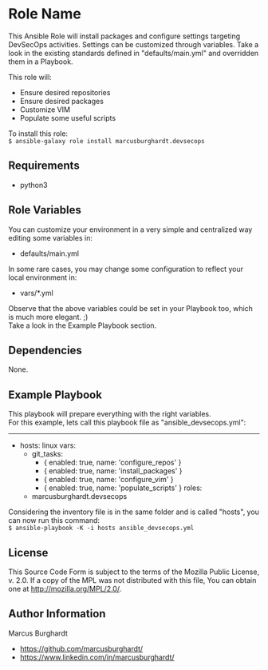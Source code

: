 Role Name
=========

This Ansible Role will install packages and configure settings targeting DevSecOps activities.
Settings can be customized through variables. Take a look in the existing standards defined in
"defaults/main.yml" and overridden them in a Playbook.

This role will:
- Ensure desired repositories
- Ensure desired packages
- Customize VIM
- Populate some useful scripts

To install this role:  
```$ ansible-galaxy role install marcusburghardt.devsecops```

Requirements
------------

- python3

Role Variables
--------------

You can customize your environment in a very simple and centralized way editing some variables in:
- defaults/main.yml

In some rare cases, you may change some configuration to reflect your local environment in:
- vars/*.yml

Observe that the above variables could be set in your Playbook too, which is much more elegant. ;)  
Take a look in the Example Playbook section.

Dependencies
------------

None.

Example Playbook
----------------

This playbook will prepare everything with the right variables.  
For this example, lets call this playbook file as "ansible_devsecops.yml":

---
- hosts: linux
  vars:
    - git_tasks:
      - { enabled: true,  name: 'configure_repos' }
      - { enabled: true,  name: 'install_packages' }
      - { enabled: true,  name: 'configure_vim' }
      - { enabled: true,  name: 'populate_scripts' }
  roles:
    - marcusburghardt.devsecops

Considering the inventory file is in the same folder and is called "hosts",
you can now run this command:  
```$ ansible-playbook -K -i hosts ansible_devsecops.yml```

License
-------

This Source Code Form is subject to the terms of the Mozilla Public
License, v. 2.0. If a copy of the MPL was not distributed with this
file, You can obtain one at http://mozilla.org/MPL/2.0/.

Author Information
------------------

Marcus Burghardt
- https://github.com/marcusburghardt/
- https://www.linkedin.com/in/marcusburghardt/
